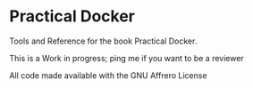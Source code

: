 # Practical Docker

Tools and Reference for the book Practical Docker.

This is a Work in progress; ping me if you want to be a reviewer

All code made available with the GNU Affrero License
